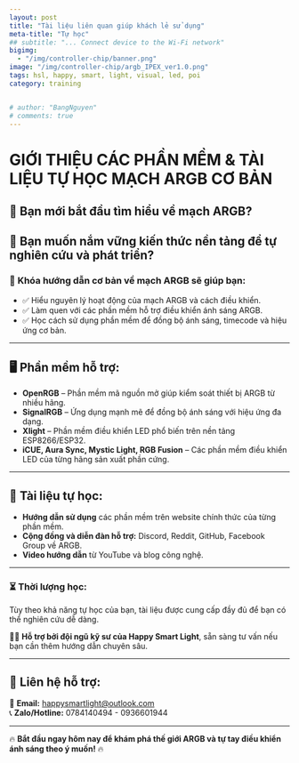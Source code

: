 ```yaml
---
layout: post
title: "Tài liệu liên quan giúp khách lẻ sử dụng"
meta-title: "Tự học"
## subtitle: "... Connect device to the Wi-Fi network"
bigimg:
  - "/img/controller-chip/banner.png"
image: "/img/controller-chip/argb_IPEX_ver1.0.png"
tags: hsl, happy, smart, light, visual, led, poi
category: training


# author: "BangNguyen"
# comments: true
---
```


# **GIỚI THIỆU CÁC PHẦN MỀM & TÀI LIỆU TỰ HỌC MẠCH ARGB CƠ BẢN**

## 🔹 Bạn mới bắt đầu tìm hiểu về mạch ARGB?  
## 🔹 Bạn muốn nắm vững kiến thức nền tảng để tự nghiên cứu và phát triển?  

### 📌 **Khóa hướng dẫn cơ bản về mạch ARGB** sẽ giúp bạn:  
- ✅ Hiểu nguyên lý hoạt động của mạch ARGB và cách điều khiển.  
- ✅ Làm quen với các phần mềm hỗ trợ điều khiển ánh sáng ARGB.  
- ✅ Học cách sử dụng phần mềm để đồng bộ ánh sáng, timecode và hiệu ứng cơ bản.  

---

## **🖥️ Phần mềm hỗ trợ:**  
- **OpenRGB** – Phần mềm mã nguồn mở giúp kiểm soát thiết bị ARGB từ nhiều hãng.  
- **SignalRGB** – Ứng dụng mạnh mẽ để đồng bộ ánh sáng với hiệu ứng đa dạng.  
- **Xlight** – Phần mềm điều khiển LED phổ biến trên nền tảng ESP8266/ESP32.  
- **iCUE, Aura Sync, Mystic Light, RGB Fusion** – Các phần mềm điều khiển LED của từng hãng sản xuất phần cứng.  

---

## **📖 Tài liệu tự học:**  
- **Hướng dẫn sử dụng** các phần mềm trên website chính thức của từng phần mềm.  
- **Cộng đồng và diễn đàn hỗ trợ:** Discord, Reddit, GitHub, Facebook Group về ARGB.  
- **Video hướng dẫn** từ YouTube và blog công nghệ.  

---

### ⏳ **Thời lượng học:**  
Tùy theo khả năng tự học của bạn, tài liệu được cung cấp đầy đủ để bạn có thể nghiên cứu dễ dàng.  

👨‍🏫 **Hỗ trợ bởi đội ngũ kỹ sư của Happy Smart Light**, sẵn sàng tư vấn nếu bạn cần thêm hướng dẫn chuyên sâu.  

---

## 📩 **Liên hệ hỗ trợ:**  
📧 **Email:** happysmartlight@outlook.com  
📞 **Zalo/Hotline:** 0784140494 - 0936601944  

---

🔥 **Bắt đầu ngay hôm nay để khám phá thế giới ARGB và tự tay điều khiển ánh sáng theo ý muốn!** 🔥
